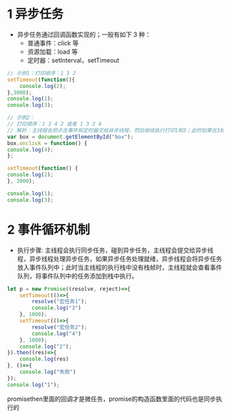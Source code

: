 # 1 异步任务

- 异步任务通过回调函数实现的；一般有如下 3 种：
  - 普通事件：click 等
  - 资源加载：load 等
  - 定时器：setInterval，setTimeout
```js
// 示例1：打印顺序：1 3 2
setTimeout(function(){
    console.log(2);
},3000);
console.log(1);
console.log(3);

// 示例2：
// 打印顺序：1 3 4 2 或者 1 3 2 4
// 解析：主线程会把点击事件和定时器交给异步线程，然后继续执行打印1和3；此时如果在3秒内点击了box，则会先打印出4，再打印2，否则打印2，会不会打印4，需要看点击事件是否会被触发
var box = document.getElementById("box");
box.onclick = function() {
console.log(4);
};

setTimeout(function() {
console.log(2);
}, 3000);

console.log(1);
console.log(3);
```

# 2 事件循环机制
+ 执行步骤: 主线程会执行同步任务，碰到异步任务，主线程会提交给异步线程，异步线程处理异步任务，如果异步任务处理就绪，异步线程会将异步任务放入事件队列中；此时当主线程的执行栈中没有栈帧时，主线程就会查看事件队列，将事件队列中的任务添加到栈中执行。
```js
let p = new Promise((resolve, reject)=>{
    setTimeout(()=>{
        resolve("宏任务1");
        console.log("3")
    }, 1000);
    setTimeout(()=>{
        resolve("宏任务2");
        console.log("4")
    }, 1000);
    console.log("2");
}).then((res)=>{
    console.log(res)
}, ()=>{
    console.log("失败")
});
console.log("1");
```
promisethen里面的回调才是微任务，promise的构造函数里面的代码也是同步执行的

